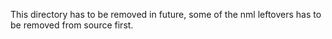 This directory has to be removed in future, some of the nml leftovers has to be removed from source first.
